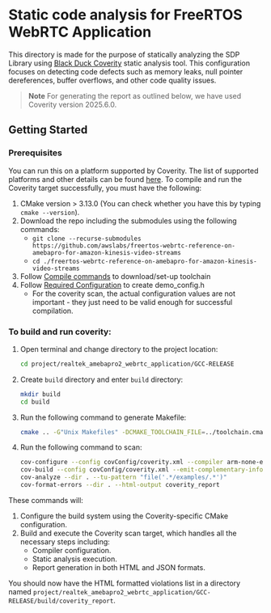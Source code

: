 # Static code analysis for FreeRTOS WebRTC Application
This directory is made for the purpose of statically analyzing the SDP Library using
[Black Duck Coverity](https://www.blackduck.com/static-analysis-tools-sast/coverity.html) static analysis tool.
This configuration focuses on detecting code defects such as memory leaks, null pointer dereferences,
buffer overflows, and other code quality issues.

> **Note**
For generating the report as outlined below, we have used Coverity version 2025.6.0.

## Getting Started
### Prerequisites
You can run this on a platform supported by Coverity. The list of supported platforms and other details can be found [here](https://documentation.blackduck.com/bundle/coverity-docs/page/deploy-install-guide/topics/supported_platforms_for_coverity_analysis.html).
To compile and run the Coverity target successfully, you must have the following:

1. CMake version > 3.13.0 (You can check whether you have this by typing `cmake --version`).
1. Download the repo including the submodules using the following commands:
    - `git clone --recurse-submodules https://github.com/awslabs/freertos-webrtc-reference-on-amebapro-for-amazon-kinesis-video-streams`
    - `cd ./freertos-webrtc-reference-on-amebapro-for-amazon-kinesis-video-streams`
1. Follow [Compile commands](../../README.md) to download/set-up toolchain
1. Follow [Required Configuration](../../README.md) to create demo_config.h
    - For the coverity scan, the actual configuration values are not important - they just need to be valid enough for successful compilation.

### To build and run coverity:
1. Open terminal and change directory to the project location:
   ```sh
   cd project/realtek_amebapro2_webrtc_application/GCC-RELEASE
   ```
1. Create `build` directory and enter `build` directory:
   ```sh
   mkdir build
   cd build
   ```
1. Run the following command to generate Makefile:
   ```sh
   cmake .. -G"Unix Makefiles" -DCMAKE_TOOLCHAIN_FILE=../toolchain.cmake
   ```
1. Run the following command to scan:
   ```sh
   cov-configure --config covConfig/coverity.xml --compiler arm-none-eabi-gcc --comptype gcc --template
   cov-build --config covConfig/coverity.xml --emit-complementary-info --dir . make -j $(nproc)
   cov-analyze --dir . --tu-pattern "file('.*/examples/.*')"
   cov-format-errors --dir . --html-output coverity_report
   ```

These commands will:
1. Configure the build system using the Coverity-specific CMake configuration.
2. Build and execute the Coverity scan target, which handles all the necessary steps including:
   - Compiler configuration.
   - Static analysis execution.
   - Report generation in both HTML and JSON formats.

You should now have the HTML formatted violations list in a directory named `project/realtek_amebapro2_webrtc_application/GCC-RELEASE/build/coverity_report`.
